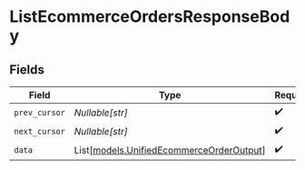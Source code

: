 # ListEcommerceOrdersResponseBody


## Fields

| Field                                                                                | Type                                                                                 | Required                                                                             | Description                                                                          |
| ------------------------------------------------------------------------------------ | ------------------------------------------------------------------------------------ | ------------------------------------------------------------------------------------ | ------------------------------------------------------------------------------------ |
| `prev_cursor`                                                                        | *Nullable[str]*                                                                      | :heavy_check_mark:                                                                   | N/A                                                                                  |
| `next_cursor`                                                                        | *Nullable[str]*                                                                      | :heavy_check_mark:                                                                   | N/A                                                                                  |
| `data`                                                                               | List[[models.UnifiedEcommerceOrderOutput](../models/unifiedecommerceorderoutput.md)] | :heavy_check_mark:                                                                   | N/A                                                                                  |
